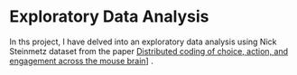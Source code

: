 # Exploratory Data Analysis
In ths project, I have delved into an exploratory data analysis using Nick Steinmetz dataset from the paper [Distributed coding of choice, action, and engagement across the mouse brain]([(https://www.ncbi.nlm.nih.gov/pmc/articles/PMC6913580/)https://www.ncbi.nlm.nih.gov/pmc/articles/PMC6913580/)]
.
